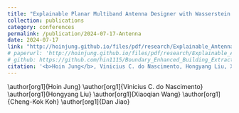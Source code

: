 ```yaml
---
title: "Explainable Planar Multiband Antenna Designer with Wasserstein Generative Adversarial Network"
collection: publications
category: conferences
permalink: /publication/2024-07-17-Antenna
date: 2024-07-17
link: "http://hoinjung.github.io/files/pdf/research/Explainable_Antenna.pdf"
# paperurl: 'http://hoinjung.github.io/files/pdf/research/Explainable_Antenna.pdf'
# github: https://github.com/hin1115/Boundary_Enhanced_Building_Extraction
citation: '<b>Hoin Jung</b>, Vinicius C. do Nascimento, Hongyang Liu, Xiaoqian Wang, Cheng-Kok Koh, and D.Jiao <i>IEEE International Symposium on Antennas and Propagation, 2024</i>'
---
```


\author[org1]{Hoin Jung}
\author[org1]{Vinicius C. do Nascimento}
\author[org1]{Hongyang Liu}
\author[org1]{Xiaoqian Wang}
\author[org1]{Cheng-Kok Koh}
\author[org1]{Dan Jiao}